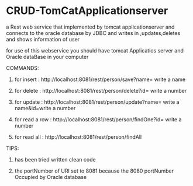 # CRUD-TomCatApplicationserver

a Rest web service that implemented by tomcat applicationserver and connects to the oracle database by JDBC and writes in ,updates,deletes and shows information of user

for use of this webservice you should have tomcat Applicatios server and Oracle dataBase in your computer

COMMANDS:

1) for insert :    http://localhost:8081/rest/person/save?name= write a name 


2) for delete :    http://localhost:8081/rest/person/delete?id= write a number 


3) for update :    http://localhost:8081/rest/person/update?name= write a name&id=write a number


4) for read a row : http://localhost:8081/rest/person/findOne?id= write a number


5) for read all : http://localhost:8081/rest/person/findAll


TIPS:

1) has been tried written clean code


2) the portNumber of URl set to 8081 because the 8080 portNumber Occupied by Oracle database
